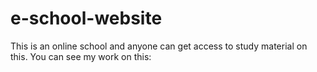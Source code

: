 # e-school-website
This is an online school and anyone can get access to study material on this.
You can see my work on this:

